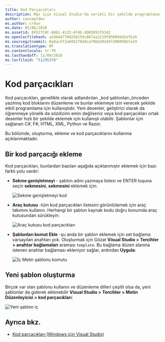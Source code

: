 ```yaml
---
title: Kod Parçacıkları
description: Mac için Visual Studio'da verimli bir şekilde programlanacağı kod parçacıkları kullanma
author: conceptdev
ms.author: crdun
ms.date: 05/06/2018
ms.assetid: 0FE27C0C-A861-4133-A74E-8D0505CF5342
ms.openlocfilehash: a2db4477b0258159c867aa1219f858040d2efb26
ms.sourcegitcommit: 0a8ac5f2a685270d9ca79bb39d26fd90099bfa29
ms.translationtype: MT
ms.contentlocale: tr-TR
ms.lasthandoff: 11/09/2018
ms.locfileid: "51295378"
---
```

# <a name="code-snippets"></a>Kod parçacıkları

Kod parçacıkları, genellikle olarak adlandırılan _kod şablonları_önceden yazılmış kod bloklarını düzenleme ve bunlar eklemeye izin verecek şekilde etkili programlama için kullanışlıdır. Yeni desenler, geliştirici olarak da öğrenmeye yönelik da sözdizimi emin değilseniz veya kod parçacıkları ortak desenler hızlı bir şekilde eklemek için kullanışlı olabilir. Şablonlar için sağlanan C#, F#, HTML, XML, Python ve Razor.

Bu bölümde, oluşturma, ekleme ve kod parçacıklarını kullanma açıklanmaktadır.

## <a name="inserting-a-snippet"></a>Bir kod parçacığı ekleme

Kod parçacıkları, bunlardan bazıları aşağıda açıklanmıştır eklemek için bazı farklı yolu vardır:

* **Sekme genişletmeyi** - şablon adını yazmaya listesi ve ENTER tuşuna seçin **sekmesini**, **sekmesini** eklemek için:

  ![Sekme genişletmeyi kod](media/source-editor-image13.png)

* **Araç kutusu** -tüm kod parçacıkları listesini görüntülemek için araç takımını kullanın. Herhangi bir şablon kaynak kodu doğru konumda araç kutusundan sürükleyin:

  ![Araç kutusu kod parçacıkları](media/source-editor-image14.png)

* **Şablonları komut Ekle** -şu anda bir şablon eklemek için set bağlama varsayılan anahtarı yok. Oluşturmak için Gözat **Visual Studio > Tercihler > anahtar bağlamaları** araması `template`. Bu bağlama düzen alanına istenen anahtar bağlaması ekleniyor sağlar, ardından **Uygula**:

  ![İç Metin şablonu komutu](media/source-editor-image15.png)

## <a name="creating-a-new-template"></a>Yeni şablon oluşturma

Birçok var olan şablonu kullanın ve düzenleme dilleri çeşitli olsa da, yeni şablonlar da giderek eklenebilir **Visual Studio > Tercihler > Metin Düzenleyicisi > kod parçacıkları**:

![Yeni şablon iç](media/source-editor-image12.png)

## <a name="see-also"></a>Ayrıca bkz.

* [Kod parçacıkları (Windows için Visual Studio)](/visualstudio/ide/code-snippets)